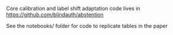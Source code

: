 
Core calibration and label shift adaptation code lives in https://github.com/blindauth/abstention

See the notebooks/ folder for code to replicate tables in the paper
